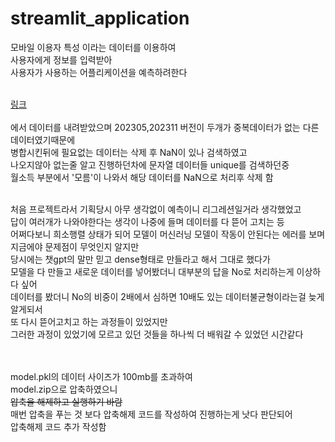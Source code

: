 # streamlit_application


모바일 이용자 특성 이라는 데이터를 이용하여<br/>
사용자에게 정보를 입력받아<br/>
사용자가 사용하는 어플리케이션을 예측하려한다<br/><br/>

[링크](https://www.bigdata-culture.kr/bigdata/user/data_market/detail.do?id=9f027c94-92fd-4eeb-bf1c-7532f9c8375e, "문화 빅데이터 플랫폼")<br/>  
에서 데이터를 내려받았으며  202305,202311 버전이 두개가 중복데이터가 없는 다른 데이터였기때문에<br/>
병합시킨뒤에 필요없는 데이터는 삭제 후 NaN이 있나 검색하였고<br/>
나오지않아 없는줄 알고 진행하던차에 문자열 데이터들 unique를 검색하던중<br/>
월소득 부분에서 '모름'이 나와서 해당 데이터를 NaN으로 처리후 삭제 함<br/><br/>

처음 프로젝트라서 기획당시 아무 생각없이 예측이니 리그레션일거라 생각했었고<br/>
답이 여러개가 나와야한다는 생각이 나중에 들며 데이터를 다 뜯어 고치는 등<br/>
어쩌다보니 희소행렬 상태가 되어 모델이 머신러닝 모델이 작동이 안된다는 에러를 보며<br/>
지금에야 문제점이 무엇인지 알지만<br/>
당시에는 챗gpt의 말만 믿고 dense형태로 만들라고 해서 그대로 했다가<br/>
모델을 다 만들고 새로운 데이터를 넣어봤더니 대부분의 답을 No로 처리하는게 이상하다 싶어<br/>
데이터를 봤더니 No의 비중이 2배에서 심하면 10배도 있는 데이터불균형이라는걸 늦게 알게되서<br/>
또 다시 뜯어고치고 하는 과정들이 있었지만<br/>
그러한 과정이 있었기에 모르고 있던 것들을 하나씩 더 배워갈 수 있었던 시간같다<br/><br/><br/>


model.pkl의 데이터 사이즈가 100mb를 초과하여<br/>
model.zip으로 압축하였으니<br/>
~~압축을 해제하고 실행하기 바람~~<br/>
매번 압축을 푸는 것 보다 압축해제 코드를 작성하여 진행하는게 낫다 판단되어<br/>
압축해제 코드 추가 작성함<br/>


